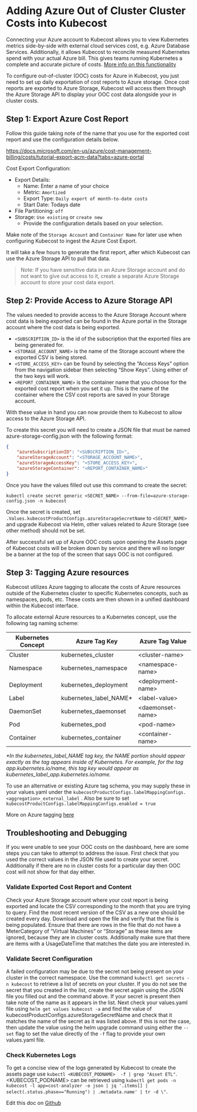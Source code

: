 Adding Azure Out of Cluster Cluster Costs into Kubecost
============================================================

Connecting your Azure account to Kubecost allows you to view Kubernetes metrics side-by-side with external cloud services cost, e.g. Azure Database Services. Additionally, it allows Kubecost to reconcile measured Kubernetes spend with your actual Azure bill. This gives teams running Kubernetes a complete and accurate picture of costs. [More info on this functionality](http://blog.kubecost.com/blog/complete-picture-when-monitoring-kubernetes-costs/)

To configure out-of-cluster (OOC) costs for Azure in Kubecost, you just need to set up daily exportation of cost reports to Azure storage. Once cost reports are exported to Azure Storage, Kubecost will access them through the Azure Storage API to display your OOC cost data alongside your in cluster costs.

## Step 1: Export Azure Cost Report

Follow this guide taking note of the name that you use for the exported cost report and use the configuration details below.

https://docs.microsoft.com/en-us/azure/cost-management-billing/costs/tutorial-export-acm-data?tabs=azure-portal

Cost Export Configuration:

* Export Details:
  * Name: Enter a name of your choice
  * Metric: `Amortized`
  * Export Type: `Daily export of month-to-date costs`
  * Start Date: Todays date
* File Partitioning: `off`
* Storage: `Use existing` or `create new`
  * Provide the configuration details based on your selection.

Make note of the `Storage Account` and `Container Name` for later use when configuring Kubecost to ingest the Azure Cost Export.

It will take a few hours to generate the first report, after which Kubecost can use the Azure Storage API to pull that data.

>Note: If you have sensitive data in an Azure Storage account and do not want to give out access to it, create a separate Azure Storage account to store your cost data export.

## Step 2: Provide Access to Azure Storage API

The values needed to provide access to the Azure Storage Account where cost data is being exported can be found in the Azure portal in the Storage account where the cost data is being exported. 
* `<SUBSCRIPTION_ID>` is the id of the subscription that the exported files are being generated for.
* `<STORAGE_ACCOUNT_NAME>` is the name of the Storage account where the exported CSV is being stored.
* `<STORE_ACCESS_KEY>` can be found by selecting the “Access Keys” option from the navigation sidebar  then selecting “Show Keys”. Using either of the two keys will work. 
* `<REPORT_CONTAINER_NAME>` is the container name that you choose for the exported cost report when you set it up. This is the name of the container where the CSV cost reports are saved in your Storage account.

With these value in hand you can now provide them to Kubecost to allow access to the Azure Storage API.

To create this secret you will need to create a JSON file that must be named azure-storage-config.json
with the following format:

``` json
{
	"azureSubscriptionID": "<SUBSCRIPTION_ID>",
	"azureStorageAccount": "<STORAGE_ACCOUNT_NAME>",
	"azureStorageAccessKey": "<STORE_ACCESS_KEY>",
	"azureStorageContainer": "<REPORT_CONTAINER_NAME>"
}
```

Once you have the values filled out use this command to create the secret:

`kubectl create secret generic <SECRET_NAME> --from-file=azure-storage-config.json -n kubecost`

Once the secret is created, set `.Values.kubecostProductConfigs.azureStorageSecretName` to
`<SECRET_NAME>` and upgrade Kubecost via Helm, other values related to Azure Storage (see other method) should not be set.

After successful set up of Azure OOC costs upon opening the Assets page of Kubecost costs will be broken down by service and there will no longer be a banner at the top of the screen that says OOC is not configured.

## Step 3: Tagging Azure resources

Kubecost utilizes Azure tagging to allocate the costs of Azure resources outside of the Kubernetes cluster to specific Kubernetes concepts, such as namespaces, pods, etc. These costs are then shown in a unified dashboard within the Kubecost interface.

To allocate external Azure resources to a Kubernetes concept, use the following tag naming scheme:

| Kubernetes Concept 	| Azure Tag Key       	| Azure Tag Value 	|
|--------------------	|---------------------	|---------------	|
| Cluster           	| kubernetes_cluster	| &lt;cluster-name>	|
| Namespace          	| kubernetes_namespace	| &lt;namespace-name> |
| Deployment         	| kubernetes_deployment	| &lt;deployment-name>|
| Label              	| kubernetes_label_NAME*| &lt;label-value>    |
| DaemonSet          	| kubernetes_daemonset	| &lt;daemonset-name> |
| Pod                	| kubernetes_pod	      | &lt;pod-name>     |
| Container          	| kubernetes_container	| &lt;container-name> |


 
*\*In the kubernetes_label_NAME tag key, the NAME portion should appear exactly as the tag appears inside of Kubernetes. For example, for the tag app.kubernetes.io/name, this tag key would appear as kubernetes_label_app.kubernetes.io/name.*

To use an alternative or existing Azure tag schema, you may supply these in your values.yaml under the `kubecostProductConfigs.labelMappingConfigs.<aggregation>_external_label` . Also be sure to set `kubecostProductConfigs.labelMappingConfigs.enabled = true`

More on Azure tagging [here](https://docs.microsoft.com/en-us/azure/virtual-machines/tag-portal)

## Troubleshooting and Debugging

If you were unable to see your OOC costs on the dashboard, here are some steps you can take to attempt to address the issue. First check that you used the correct values in the JSON file used to create your secret. Additionally if there are no in cluster costs for a particular day then OOC cost will not show for that day either.

### Validate Exported Cost Report and Content

Check your Azure Storage account where your cost report is being exported and locate the CSV corresponding to the month that you are trying to query. Find the most recent version of the CSV as a new one should be created every day. Download and open the file and verify that the file is being populated. Ensure that there are rows in the file that do not have a MeterCategory of “Virtual Machines” or “Storage” as these items are ignored, because they are in cluster costs. Additionally make sure that there are items with a UsageDateTime that matches the date you are interested in.

### Validate Secret Configuration

A failed configuration may be due to the secret not being present on your cluster in the correct namespace. Use the command `kubectl get secrets -n kubecost` to retrieve a list of secrets on your cluster. If you do not see the secret that you created in the list, create the secret again using the JSON file you filled out and the command above. If your secret is present then take note of the name as it appears in the list. Next check your values.yaml file using `helm get values kubecost -a` and find the value of kubecostProductConfigs.azureStorageSecretName and check that it matches the name of the secret as it was listed above. If this is not the case, then update the value using the helm upgrade command using either the `--set` flag to set the value directly of the `-f` flag to provide your own values.yaml file.

### Check Kubernetes Logs

To get a concise view of the logs generated by Kubecost to create the assets page use `kubectl <KUBECOST_PODNAME>  -f | grep "Asset ETL"`.
 <KUBECOST_PODNAME> can be retrieved using `kubectl get pods -n kubecost -l app=cost-analyzer -o json | jq '.items[] | select(.status.phase=="Running") | .metadata.name' | tr -d \"`.

 Edit this doc on [Github](https://github.com/kubecost/docs/blob/main/azure-out-of-cluster.md)

<!--- {"article":"4407595936023","section":"4402815682455","permissiongroup":"1500001277122"} --->